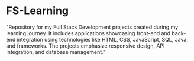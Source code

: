 # FS-Learning
"Repository for my Full Stack Development projects created during my learning journey. It includes applications showcasing front-end and back-end integration using technologies like HTML, CSS, JavaScript, SQL, Java, and frameworks. The projects emphasize responsive design, API integration, and database management."
